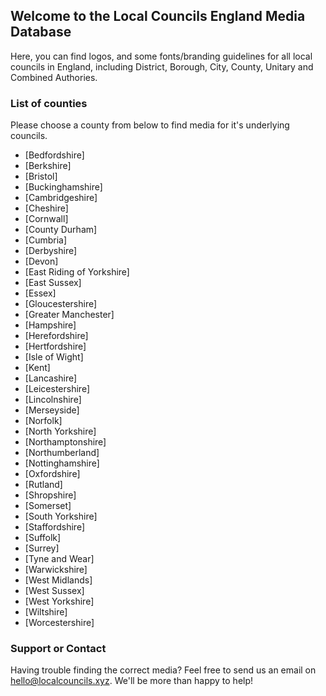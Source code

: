 ## Welcome to the Local Councils England Media Database

Here, you can find logos, and some fonts/branding guidelines for all local councils in England, including District, Borough, City, County, Unitary and Combined Authories.

### List of counties

Please choose a county from below to find media for it's underlying councils.

* [Bedfordshire]
* [Berkshire]
* [Bristol]
* [Buckinghamshire]
* [Cambridgeshire]
* [Cheshire]
* [Cornwall]
* [County Durham]
* [Cumbria]
* [Derbyshire]
* [Devon]
* [East Riding of Yorkshire]
* [East Sussex]
* [Essex]
* [Gloucestershire]
* [Greater Manchester]
* [Hampshire]
* [Herefordshire]
* [Hertfordshire]
* [Isle of Wight]
* [Kent]
* [Lancashire]
* [Leicestershire]
* [Lincolnshire]
* [Merseyside]
* [Norfolk]
* [North Yorkshire]
* [Northamptonshire]
* [Northumberland]
* [Nottinghamshire]
* [Oxfordshire]
* [Rutland]
* [Shropshire]
* [Somerset]
* [South Yorkshire]
* [Staffordshire]
* [Suffolk]
* [Surrey]
* [Tyne and Wear]
* [Warwickshire]
* [West Midlands]
* [West Sussex]
* [West Yorkshire]
* [Wiltshire]
* [Worcestershire]

### Support or Contact

Having trouble finding the correct media? Feel free to send us an email on hello@localcouncils.xyz. We'll be more than happy to help!
